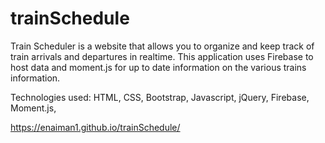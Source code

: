 # trainSchedule

Train Scheduler is a website that allows you to organize and keep track of train arrivals and departures
 in realtime. 
 This application uses Firebase to host data and moment.js for up to date information on the various trains information.

 Technologies used:
  HTML, CSS, Bootstrap, Javascript, jQuery, Firebase, Moment.js,  

  https://enaiman1.github.io/trainSchedule/